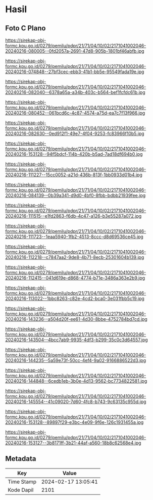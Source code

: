 # Hasil

## Foto C Plano

https://sirekap-obj-formc.kpu.go.id/0279/pemilu/pdpr/21/71/04/10/02/2171041002046-20240216-080005--0fd2057a-2691-47d8-905b-1801bf46abfb.jpg

https://sirekap-obj-formc.kpu.go.id/0279/pemilu/pdpr/21/71/04/10/02/2171041002046-20240216-074848--27bf3cec-ebb3-41b1-bb5e-95549fada19e.jpg

https://sirekap-obj-formc.kpu.go.id/0279/pemilu/pdpr/21/71/04/10/02/2171041002046-20240216-082040--6378a65a-a34b-403c-b564-bef1fcfdc61b.jpg

https://sirekap-obj-formc.kpu.go.id/0279/pemilu/pdpr/21/71/04/10/02/2171041002046-20240216-080452--061bcd6c-4c87-4574-a75d-ea7c7f13f966.jpg

https://sirekap-obj-formc.kpu.go.id/0279/pemilu/pdpr/21/71/04/10/02/2171041002046-20240216-082630--0ed912f1-49e7-4f04-9253-fc83966f10b5.jpg

https://sirekap-obj-formc.kpu.go.id/0279/pemilu/pdpr/21/71/04/10/02/2171041002046-20240216-153128--94f5bdcf-114b-420b-b5ad-7ad18df694b0.jpg

https://sirekap-obj-formc.kpu.go.id/0279/pemilu/pdpr/21/71/04/10/02/2171041002046-20240216-111227--15cc0052-a21d-436b-813f-1bb0933d01b4.jpg

https://sirekap-obj-formc.kpu.go.id/0279/pemilu/pdpr/21/71/04/10/02/2171041002046-20240216-084139--0b39a341-d9d0-4bf0-8fbb-bdbb21939fee.jpg

https://sirekap-obj-formc.kpu.go.id/0279/pemilu/pdpr/21/71/04/10/02/2171041002046-20240216-111515--e1fd2863-f6db-4c47-a126-b3e55287a072.jpg

https://sirekap-obj-formc.kpu.go.id/0279/pemilu/pdpr/21/71/04/10/02/2171041002046-20240216-111723--1eaa5940-1fb2-4513-8ccc-d8d69536ce45.jpg

https://sirekap-obj-formc.kpu.go.id/0279/pemilu/pdpr/21/71/04/10/02/2171041002046-20240216-112218--c7847aa2-9de8-4b71-8ecb-25301604b139.jpg

https://sirekap-obj-formc.kpu.go.id/0279/pemilu/pdpr/21/71/04/10/02/2171041002046-20240216-112415--041d619e-d868-4774-b71e-3486a363e2b9.jpg

https://sirekap-obj-formc.kpu.go.id/0279/pemilu/pdpr/21/71/04/10/02/2171041002046-20240216-113022--1bbc8263-c82e-4cd2-bca0-3e031fbb5c19.jpg

https://sirekap-obj-formc.kpu.go.id/0279/pemilu/pdpr/21/71/04/10/02/2171041002046-20240216-143236--a504d20f-ee61-4d30-8bbe-4752784bd7cd.jpg

https://sirekap-obj-formc.kpu.go.id/0279/pemilu/pdpr/21/71/04/10/02/2171041002046-20240216-143504--4bcc7ab9-9935-4df3-b299-35c0c3d64557.jpg

https://sirekap-obj-formc.kpu.go.id/0279/pemilu/pdpr/21/71/04/10/02/2171041002046-20240216-144235--5a59e73f-50cc-4ef4-9a02-9166886522d3.jpg

https://sirekap-obj-formc.kpu.go.id/0279/pemilu/pdpr/21/71/04/10/02/2171041002046-20240216-144848--6cedb1eb-3b0e-4d13-9562-bc7734822581.jpg

https://sirekap-obj-formc.kpu.go.id/0279/pemilu/pdpr/21/71/04/10/02/2171041002046-20240216-145554--41c09020-7d60-4fc8-b743-9c63135c955d.jpg

https://sirekap-obj-formc.kpu.go.id/0279/pemilu/pdpr/21/71/04/10/02/2171041002046-20240216-153128--89897f29-e3bc-4e09-9f6e-126c1931455a.jpg

https://sirekap-obj-formc.kpu.go.id/0279/pemilu/pdpr/21/71/04/10/02/2171041002046-20240216-153127--3b8171ff-3b21-44af-a560-18b8c62568e4.jpg


## Metadata

| Key        | Value               |
| ---------- | ------------------- |
| Time Stamp | 2024-02-17 13:05:41 |
| Kode Dapil | 2101                |



